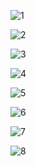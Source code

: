![1](http://latex.codecogs.com/svg.latex?\Large\varepsilon=h\nu)

![2](http://latex.codecogs.com/svg.latex?公式代码\Large\beta=\frac{1}{kT})

![3](http://latex.codecogs.com/svg.latex?\Large{e}^{-\beta{h}\nu})

![4](http://latex.codecogs.com/svg.latex?\Large1+q+q^2+...+q^n=\frac{a_1(1-q^n)}{1-q})

![5](http://latex.codecogs.com/svg.latex?\Large<\varepsilon>&=&\sum{e}^{-\beta{n}\varepsilon}{(a_1=1,q=e^{-\beta\varepsilon})}\\\\&=&\Large\varepsilon)

![6](http://latex.codecogs.com/svg.latex?\begin{bmatrix}{a_{1}}&{a_{2}}&{a_{3}}\\\\{b_{1}}&{b_{2}}&{b_{3}}\\\\{c_{1}}&{c_{2}}&{c_{3}}\\\\\end{bmatrix})

![7](http://latex.codecogs.com/svg.latex?\Large<\varepsilon>&{=}&\sum{e}^{-\beta{n}\varepsilon}{(a_1=1,q=e^{-\beta\varepsilon})})

![8](http://latex.codecogs.com/svg.latex?\Large<\varepsilon>&=&\sum{e}^{-\beta{n}\varepsilon}{(a_1=1,q=e^{-\beta\varepsilon})}\\\\&=&\Large\varepsilon)
